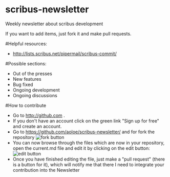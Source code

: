 scribus-newsletter
==================

Weekly newsletter about scribus development

If you want to add items, just fork it and make pull requests.

#Helpful resources:

- http://lists.scribus.net/pipermail/scribus-commit/

#Possible sections:

- Out of the presses
- New features
- Bug fixed
- Ongoing development
- Ongoing discussions

#How to contribute
- Go to http://github.com .
- If you don't have an account click on the green link "Sign up for free" and create an account.
- Go to https://github.com/aoloe/scribus-newsletter/ and for fork the repository
  ![fork button](https://github.s3.amazonaws.com/docs/bootcamp_3_fork.jpg)
- You can now browse through the files which are now in your repository, open the current.md file
  and edit it by clicking on the edit button:
  ![edit button](https://a248.e.akamai.net/camo.github.com/911659f61e808a2f1d477e06ba8e356a7982d951/68747470733a2f2f696d672e736b697463682e636f6d2f32303131303831352d6266726d6479663874746a3261696939377862373731323439352e706e67)
- Once you have finished editing the file, just make a "pull request" (there is a button for it), which
  will notify me that there I need to integrate your contribution into the Newsletter